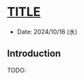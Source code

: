<!-- title: TITLE -->

<script>
document.documentElement.classList.toggle('light-theme');
</script>

# [TITLE](LINK)

* Date: 2024/10/16 (水)

## Introduction

TODO:
